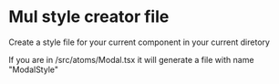 # MuI style creator file

Create a style file for your current component in your current diretory

If you are in /src/atoms/Modal.tsx it will generate a file with  name "ModalStyle"  



